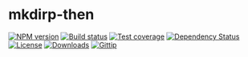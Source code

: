 
# mkdirp-then

[![NPM version][npm-image]][npm-url]
[![Build status][travis-image]][travis-url]
[![Test coverage][coveralls-image]][coveralls-url]
[![Dependency Status][david-image]][david-url]
[![License][license-image]][license-url]
[![Downloads][downloads-image]][downloads-url]
[![Gittip][gittip-image]][gittip-url]

[npm-image]: https://img.shields.io/npm/v/mkdirp-then.svg?style=flat-square
[npm-url]: https://npmjs.org/package/mkdirp-then
[github-tag]: http://img.shields.io/github/tag/fs-utils/mkdirp-then.svg?style=flat-square
[github-url]: https://github.com/fs-utils/mkdirp-then/tags
[travis-image]: https://img.shields.io/travis/fs-utils/mkdirp-then.svg?style=flat-square
[travis-url]: https://travis-ci.org/fs-utils/mkdirp-then
[coveralls-image]: https://img.shields.io/coveralls/fs-utils/mkdirp-then.svg?style=flat-square
[coveralls-url]: https://coveralls.io/r/fs-utils/mkdirp-then?branch=master
[david-image]: http://img.shields.io/david/fs-utils/mkdirp-then.svg?style=flat-square
[david-url]: https://david-dm.org/fs-utils/mkdirp-then
[license-image]: http://img.shields.io/npm/l/mkdirp-then.svg?style=flat-square
[license-url]: LICENSE.md
[downloads-image]: http://img.shields.io/npm/dm/mkdirp-then.svg?style=flat-square
[downloads-url]: https://npmjs.org/package/mkdirp-then
[gittip-image]: https://img.shields.io/gittip/jonathanong.svg?style=flat-square
[gittip-url]: https://www.gittip.com/jonathanong/

